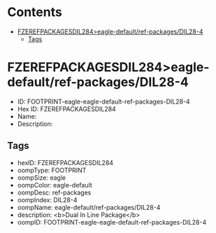 



Contents
========

* [FZEREFPACKAGESDIL284>eagle-default/ref-packages/DIL28-4](#fzerefpackagesdil284eagle-defaultref-packagesdil28-4)
	* [Tags](#tags)

# FZEREFPACKAGESDIL284>eagle-default/ref-packages/DIL28-4

- ID: FOOTPRINT-eagle-eagle-default-ref-packages-DIL28-4
- Hex ID: FZEREFPACKAGESDIL284
- Name: 
- Description: 

## Tags

- hexID: FZEREFPACKAGESDIL284
- oompType: FOOTPRINT
- oompSize: eagle
- oompColor: eagle-default
- oompDesc: ref-packages
- oompIndex: DIL28-4
- oompName: eagle-default/ref-packages/DIL28-4
- description: &lt;b&gt;Dual In Line Package&lt;/b&gt;
- oompID: FOOTPRINT-eagle-eagle-default-ref-packages-DIL28-4
